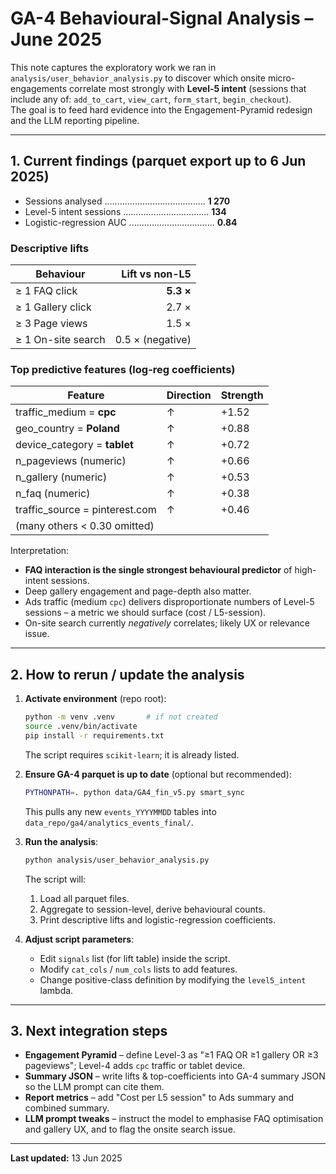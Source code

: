 # GA-4 Behavioural-Signal Analysis – June 2025

This note captures the exploratory work we ran in `analysis/user_behavior_analysis.py` to discover which onsite micro-engagements correlate most strongly with **Level-5 intent** (sessions that include any of: `add_to_cart`, `view_cart`, `form_start`, `begin_checkout`).  
The goal is to feed hard evidence into the Engagement-Pyramid redesign and the LLM reporting pipeline.

---
## 1. Current findings (parquet export up to 6 Jun 2025)
* Sessions analysed ........................................ **1 270**  
* Level-5 intent sessions .................................. **134**  
* Logistic-regression AUC .................................. **0.84**

### Descriptive lifts
| Behaviour                       | Lift vs non-L5 |
|---------------------------------|----------------:|
| ≥ 1 FAQ click                   | **5.3 ×** |
| ≥ 1 Gallery click               | 2.7 × |
| ≥ 3 Page views                  | 1.5 × |
| ≥ 1 On-site search              | 0.5 × (negative) |

### Top predictive features (log-reg coefficients)
| Feature                       | Direction | Strength |
|--------------------------------|-----------|-----------|
| traffic_medium = **cpc**       | ↑ | +1.52 |
| geo_country = **Poland**       | ↑ | +0.88 |
| device_category = **tablet**   | ↑ | +0.72 |
| n_pageviews (numeric)          | ↑ | +0.66 |
| n_gallery (numeric)            | ↑ | +0.53 |
| n_faq (numeric)                | ↑ | +0.38 |
| traffic_source = pinterest.com | ↑ | +0.46 |
| (many others < 0.30 omitted)   |   |   |

Interpretation:
* **FAQ interaction is the single strongest behavioural predictor** of high-intent sessions.
* Deep gallery engagement and page-depth also matter.
* Ads traffic (medium `cpc`) delivers disproportionate numbers of Level-5 sessions – a metric we should surface (cost / L5-session).
* On-site search currently *negatively* correlates; likely UX or relevance issue.

---
## 2. How to rerun / update the analysis

1. **Activate environment** (repo root):
   ```bash
   python -m venv .venv       # if not created
   source .venv/bin/activate
   pip install -r requirements.txt
   ```
   The script requires `scikit-learn`; it is already listed.

2. **Ensure GA-4 parquet is up to date** (optional but recommended):
   ```bash
   PYTHONPATH=. python data/GA4_fin_v5.py smart_sync
   ```
   This pulls any new `events_YYYYMMDD` tables into `data_repo/ga4/analytics_events_final/`.

3. **Run the analysis**:
   ```bash
   python analysis/user_behavior_analysis.py
   ```
   The script will:
   1. Load all parquet files.
   2. Aggregate to session-level, derive behavioural counts.
   3. Print descriptive lifts and logistic-regression coefficients.

4. **Adjust script parameters**:
   * Edit `signals` list (for lift table) inside the script.
   * Modify `cat_cols` / `num_cols` lists to add features.
   * Change positive-class definition by modifying the `level5_intent` lambda.

---
## 3. Next integration steps
* **Engagement Pyramid** – define Level-3 as "≥1 FAQ OR ≥1 gallery OR ≥3 pageviews"; Level-4 adds `cpc` traffic or tablet device.
* **Summary JSON** – write lifts & top-coefficients into GA-4 summary JSON so the LLM prompt can cite them.
* **Report metrics** – add "Cost per L5 session" to Ads summary and combined summary.
* **LLM prompt tweaks** – instruct the model to emphasise FAQ optimisation and gallery UX, and to flag the onsite search issue.

---
**Last updated:** 13 Jun 2025 
